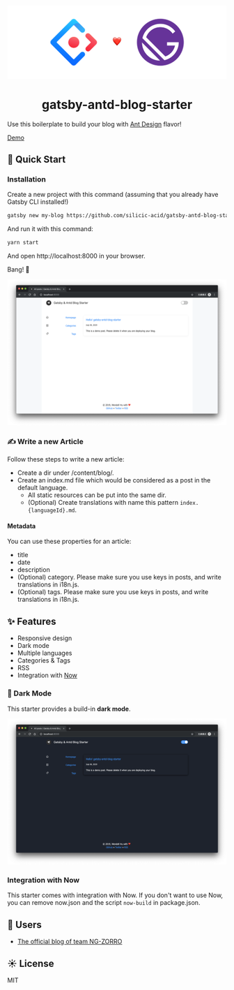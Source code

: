![](./img/header.svg)

<h1 align="center">
gatsby-antd-blog-starter
</h1>

Use this boilerplate to build your blog with [Ant Design](https://ant.design) flavor!

[Demo](https://gatsby-antd-blog-starter.silicic-acid.now.sh/)

## 🚀 Quick Start

### Installation

Create a new project with this command (assuming that you already have Gatsby CLI installed!)

```sh
gatsby new my-blog https://github.com/silicic-acid/gatsby-antd-blog-starter
```

And run it with this command:

```sh
yarn start
```

And open http://localhost:8000 in your browser.

Bang! 🎉

![](./img/light.png)

### ✍️ Write a new Article

Follow these steps to write a new article:

- Create a dir under /content/blog/.
- Create an index.md file which would be considered as a post in the default language.
  - All static resources can be put into the same dir.
  - (Optional) Create translations with name this pattern `index.{languageId}.md`.

#### Metadata

You can use these properties for an article:

- title
- date
- description
- (Optional) category. Please make sure you use keys in posts, and write translations in i18n.js.
- (Optional) tags. Please make sure you use keys in posts, and write translations in i18n.js.

## ✨ Features

- Responsive design
- Dark mode
- Multiple languages
- Categories & Tags
- RSS
- Integration with [Now](https://zeit.co)

### 🌛 Dark Mode

This starter provides a build-in **dark mode**.

![](./img/dark.png)

### Integration with Now

This starter comes with integration with Now. If you don't want to use Now, you can remove now.json and the script `now-build` in package.json.

## 🎉 Users

- [The official blog of team NG-ZORRO](https://ng.ant.design/blog)

## ☀️ License

MIT
